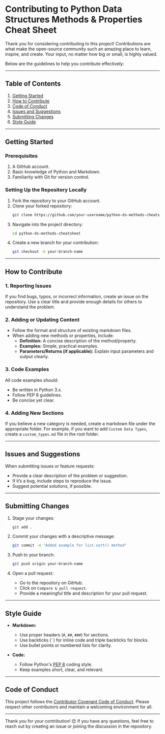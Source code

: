 # Contributing to Python Data Structures Methods & Properties Cheat Sheet

Thank you for considering contributing to this project! Contributions are what make the open-source community such an amazing place to learn, inspire, and create. Your input, no matter how big or small, is highly valued.

Below are the guidelines to help you contribute effectively:

---

## Table of Contents

1. [Getting Started](#getting-started)
2. [How to Contribute](#how-to-contribute)
3. [Code of Conduct](#code-of-conduct)
4. [Issues and Suggestions](#issues-and-suggestions)
5. [Submitting Changes](#submitting-changes)
6. [Style Guide](#style-guide)

---

## Getting Started

### Prerequisites

1. A GitHub account.
2. Basic knowledge of Python and Markdown.
3. Familiarity with Git for version control.

### Setting Up the Repository Locally

1. Fork the repository to your GitHub account.
2. Clone your forked repository:
   ```bash
   git clone https://github.com/your-username/python-ds-methods-cheatsheet.git
   ```
3. Navigate into the project directory:
   ```bash
   cd python-ds-methods-cheatsheet
   ```
4. Create a new branch for your contribution:
   ```bash
   git checkout -b your-branch-name
   ```

---

## How to Contribute

### 1. Reporting Issues
If you find bugs, typos, or incorrect information, create an issue on the repository. Use a clear title and provide enough details for others to understand the problem.

### 2. Adding or Updating Content
- Follow the format and structure of existing markdown files.
- When adding new methods or properties, include:
  - **Definition:** A concise description of the method/property.
  - **Examples:** Simple, practical examples.
  - **Parameters/Returns (if applicable):** Explain input parameters and output clearly.

### 3. Code Examples
All code examples should:
- Be written in Python 3.x.
- Follow PEP 8 guidelines.
- Be concise yet clear.

### 4. Adding New Sections
If you believe a new category is needed, create a markdown file under the appropriate folder. For example, if you want to add `Custom Data Types`, create a `custom_types.md` file in the root folder.

---

## Issues and Suggestions

When submitting issues or feature requests:
- Provide a clear description of the problem or suggestion.
- If it’s a bug, include steps to reproduce the issue.
- Suggest potential solutions, if possible.

---

## Submitting Changes

1. Stage your changes:
   ```bash
   git add .
   ```

2. Commit your changes with a descriptive message:
   ```bash
   git commit -m "Added example for list.sort() method"
   ```

3. Push to your branch:
   ```bash
   git push origin your-branch-name
   ```

4. Open a pull request:
   - Go to the repository on GitHub.
   - Click on `Compare & pull request`.
   - Provide a meaningful title and description for your pull request.

---

## Style Guide

- **Markdown:**
  - Use proper headers (`#`, `##`, `###`) for sections.
  - Use backticks (`` ` ``) for inline code and triple backticks for blocks.
  - Use bullet points or numbered lists for clarity.

- **Code:**
  - Follow Python's [PEP 8](https://peps.python.org/pep-0008/) coding style.
  - Keep examples short, clear, and relevant.

---

## Code of Conduct

This project follows the [Contributor Covenant Code of Conduct](https://www.contributor-covenant.org/). Please respect other contributors and maintain a welcoming environment for all.

---

Thank you for your contribution! 😊 If you have any questions, feel free to reach out by creating an issue or joining the discussion in the repository.
